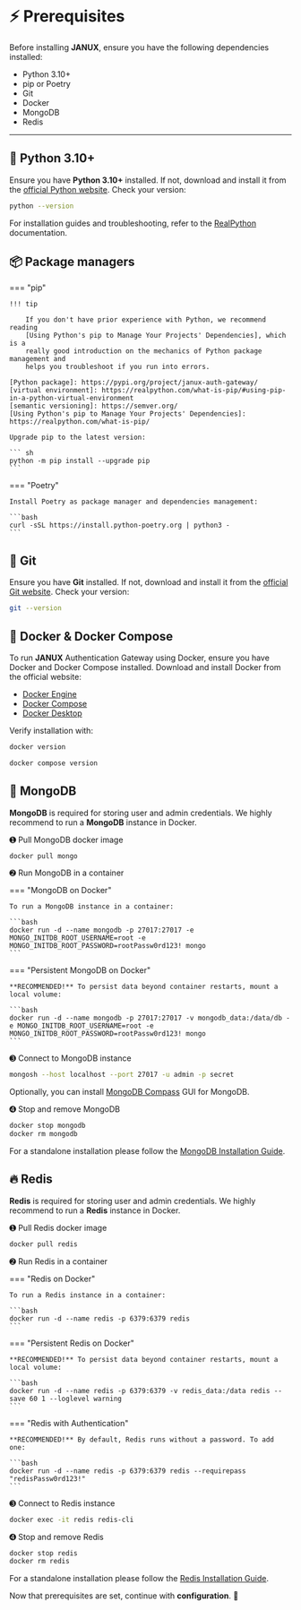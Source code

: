 # ⚡️ Prerequisites

Before installing **JANUX**, ensure you have the following dependencies installed:

- Python 3.10+
- pip or Poetry 
- Git
- Docker
- MongoDB
- Redis

---

## 🐍 Python 3.10+

Ensure you have **Python 3.10+** installed. If not, download and install it from the [official Python website](https://www.python.org/downloads/). Check your version:

```bash
python --version
```
For installation guides and troubleshooting, refer to the [RealPython](https://realpython.com/installing-python/) documentation.

## 📦 Package managers

=== "pip"


    !!! tip

        If you don't have prior experience with Python, we recommend reading
        [Using Python's pip to Manage Your Projects' Dependencies], which is a
        really good introduction on the mechanics of Python package management and
        helps you troubleshoot if you run into errors.

    [Python package]: https://pypi.org/project/janux-auth-gateway/
    [virtual environment]: https://realpython.com/what-is-pip/#using-pip-in-a-python-virtual-environment
    [semantic versioning]: https://semver.org/
    [Using Python's pip to Manage Your Projects' Dependencies]: https://realpython.com/what-is-pip/

    Upgrade pip to the latest version: 

    ``` sh
    python -m pip install --upgrade pip
    ```

=== "Poetry"

    Install Poetry as package manager and dependencies management:

    ```bash
    curl -sSL https://install.python-poetry.org | python3 -
    ```
    

## 🌱 Git

Ensure you have **Git** installed. If not, download and install it from the [official Git website](https://git-scm.com/downloads). Check your version:

```bash
git --version
```

## 🐳 Docker & Docker Compose

To run **JANUX** Authentication Gateway using Docker, ensure you have Docker and Docker Compose installed. Download and install Docker from the official website:

- [Docker Engine](https://docs.docker.com/engine/install/)
- [Docker Compose](https://docs.docker.com/compose/install/)
- [Docker Desktop](https://docs.docker.com/desktop/)

Verify installation with: 

```bash
docker version
```

```bash
docker compose version
```


## 🍃 MongoDB

**MongoDB** is required for storing user and admin credentials. We highly recommend to run a **MongoDB** instance in Docker. 

➊ Pull MongoDB docker image 

```bash
docker pull mongo
```
➋ Run MongoDB in a container

=== "MongoDB on Docker"

    To run a MongoDB instance in a container:

    ```bash
    docker run -d --name mongodb -p 27017:27017 -e MONGO_INITDB_ROOT_USERNAME=root -e MONGO_INITDB_ROOT_PASSWORD=rootPassw0rd123! mongo
    ```

=== "Persistent MongoDB on Docker"

    **RECOMMENDED!** To persist data beyond container restarts, mount a local volume:

    ```bash
    docker run -d --name mongodb -p 27017:27017 -v mongodb_data:/data/db -e MONGO_INITDB_ROOT_USERNAME=root -e MONGO_INITDB_ROOT_PASSWORD=rootPassw0rd123! mongo
    ```

➌ Connect to MongoDB instance 

```bash
mongosh --host localhost --port 27017 -u admin -p secret
```

Optionally, you can install [MongoDB Compass](https://www.mongodb.com/products/tools/compass) GUI for MongoDB.

➍ Stop and remove MongoDB

```bash
docker stop mongodb
docker rm mongodb
```

For a standalone installation please follow the [MongoDB Installation Guide](https://www.mongodb.com/docs/manual/installation/).

## 🔥 Redis

**Redis** is required for storing user and admin credentials. We highly recommend to run a **Redis** instance in Docker. 

➊ Pull Redis docker image 

```bash
docker pull redis
```
➋ Run Redis in a container

=== "Redis on Docker"

    To run a Redis instance in a container:

    ```bash
    docker run -d --name redis -p 6379:6379 redis
    ```

=== "Persistent Redis on Docker"

    **RECOMMENDED!** To persist data beyond container restarts, mount a local volume:

    ```bash
    docker run -d --name redis -p 6379:6379 -v redis_data:/data redis --save 60 1 --loglevel warning
    ```

=== "Redis with Authentication"

    **RECOMMENDED!** By default, Redis runs without a password. To add one:

    ```bash
    docker run -d --name redis -p 6379:6379 redis --requirepass "redisPassw0rd123!"
    ```

➌ Connect to Redis instance 

```bash
docker exec -it redis redis-cli
```

➍ Stop and remove Redis

```bash
docker stop redis
docker rm redis
```

For a standalone installation please follow the [Redis Installation Guide](https://redis.io/docs/latest/operate/oss_and_stack/install/install-redis/).

Now that prerequisites are set, continue with **configuration**. 🎯

  [JANUX-Auth-Gateway]: https://pypi.org/project/janux-auth-gateway/
  [GitHub]: https://github.com/fox-techniques/janux-auth-gateway
  [fastapi]: https://fastapi.tiangolo.com/
  [uvicorn]: https://www.uvicorn.org/
  [pymongo]: https://www.mongodb.com/docs/languages/python/pymongo-driver/current/
  [motor]: https://motor.readthedocs.io/en/stable/
  [requests]: https://pypi.org/project/requests/
  [Poetry]: https://python-poetry.org/docs/#installation